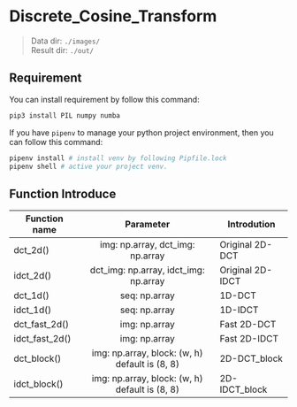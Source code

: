 # Discrete_Cosine_Transform

> Data dir: `./images/` \
> Result dir: `./out/`

## Requirement

You can install requirement by follow this command:

```sh
pip3 install PIL numpy numba
```

If you have `pipenv` to manage your python project environment, then you can follow this command:

```sh
pipenv install # install venv by following Pipfile.lock
pipenv shell # active your project venv.
```

## Function Introduce

| Function name  |                   Parameter                    | Introdution      |
| -------------- | :--------------------------------------------: | ---------------- |
| dct_2d()       |        img: np.array, dct_img: np.array        | Original 2D-DCT  |
| idct_2d()      |     dct_img: np.array, idct_img: np.array      | Original 2D-IDCT |
| dct_1d()       |                 seq: np.array                  | 1D-DCT           |
| idct_1d()      |                 seq: np.array                  | 1D-IDCT          |
| dct_fast_2d()  |                 img: np.array                  | Fast 2D-DCT      |
| idct_fast_2d() |                 img: np.array                  | Fast 2D-IDCT     |
| dct_block()    | img: np.array, block: (w, h) default is (8, 8) | 2D-DCT_block     |
| idct_block()   | img: np.array, block: (w, h) default is (8, 8) | 2D-IDCT_block    |
